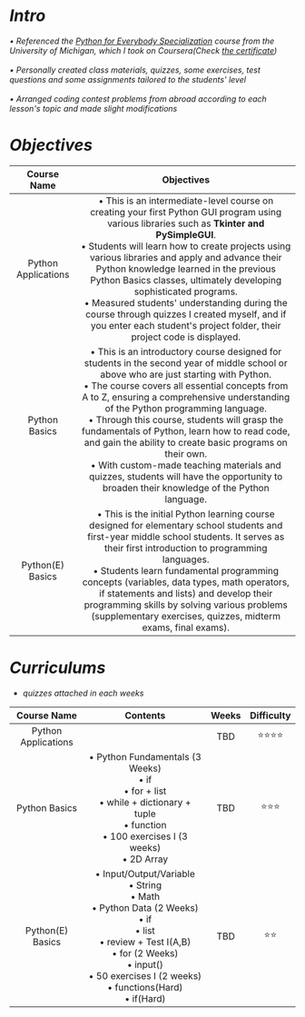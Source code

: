 <i>

# Intro
• Referenced the [Python for Everybody Specialization](https://www.coursera.org/learn/python) course from the University of Michigan, which I took on Coursera(Check [the certificate](https://coursera.org/share/0ee76252b4dc89d2141be9ee58ef03a5)) <br>
<br>
• Personally created class materials, quizzes, some exercises, test questions and some assignments tailored to the students' level <br>
<br>
• Arranged coding contest problems from abroad according to each lesson's topic and made slight modifications <br>

# Objectives

<div align="center", class="python">

| Course Name | Objectives | 
| :--------: | :-----------: |
| Python Applications | • This is an intermediate-level course on creating your first Python GUI program using various libraries such as <b>Tkinter and PySimpleGUI</b>. <br> • Students will learn how to create projects using various libraries and apply and advance their Python knowledge learned in the previous Python Basics classes, ultimately developing sophisticated programs. <br> • Measured students' understanding during the course through quizzes I created myself, and if you enter each student's project folder, their project code is displayed. |
| Python Basics | • This is an introductory course designed for students in the second year of middle school or above who are just starting with Python. <br> • The course covers all essential concepts from A to Z, ensuring a comprehensive understanding of the Python programming language. <br> • Through this course, students will grasp the fundamentals of Python, learn how to read code, and gain the ability to create basic programs on their own. <br> • With custom-made teaching materials and quizzes, students will have the opportunity to broaden their knowledge of the Python language. |
| Python(E) Basics | • This is the initial Python learning course designed for elementary school students and first-year middle school students. It serves as their first introduction to programming languages. <br> • Students learn fundamental programming concepts (variables, data types, math operators, if statements and lists) and develop their programming skills by solving various problems (supplementary exercises, quizzes, midterm exams, final exams). |

</div>


# Curriculums

* quizzes attached in each weeks

<div align="center", class="python">

| Course Name | Contents | Weeks | Difficulty |
| :--------: | :-----------: | :-----------: | :-----------: |
| Python Applications |  | TBD | ⭐⭐⭐⭐ |
| Python Basics | • Python Fundamentals (3 Weeks) <br> • if <br> • for + list <br> • while + dictionary + tuple <br> • function <br> • 100 exercises I (3 weeks)<br> • 2D Array | TBD | ⭐⭐⭐ |
| Python(E) Basics | • Input/Output/Variable <br> • String <br> • Math <br> • Python Data (2 Weeks) <br> • if <br> • list <br> • review + Test I(A,B) <br> • for (2 Weeks) <br> • input() <br> • 50 exercises I (2 weeks) <br> • functions(Hard) <br> • if(Hard)  | TBD | ⭐⭐ |

</div>

</i>
